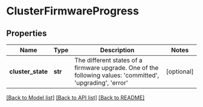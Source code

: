 # ClusterFirmwareProgress

## Properties
Name | Type | Description | Notes
------------ | ------------- | ------------- | -------------
**cluster_state** | **str** | The different states of a  firmware upgrade. One of the following values: &#39;committed&#39;, &#39;upgrading&#39;, &#39;error&#39; | [optional] 

[[Back to Model list]](../README.md#documentation-for-models) [[Back to API list]](../README.md#documentation-for-api-endpoints) [[Back to README]](../README.md)



